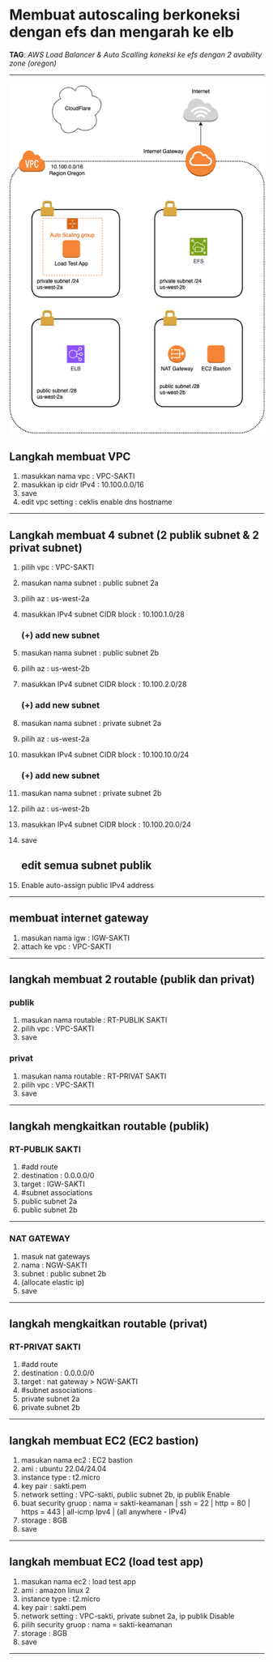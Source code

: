 # Membuat autoscaling berkoneksi dengan efs dan mengarah ke elb

**TAG**: *AWS Load Balancer & Auto Scalling koneksi ke efs dengan 2 avability zone (oregon)*

---

![ftoo Gambar](https://raw.githubusercontent.com/ibrammanggara/load-test-aws/main/ftoo.png)



## Langkah membuat VPC

1. masukkan nama vpc : VPC-SAKTI
2. masukkan ip cidr IPv4 : 10.100.0.0/16
3. save
4. edit vpc setting : ceklis enable dns hostname

---

## Langkah membuat 4 subnet (2 publik subnet & 2 privat subnet)

1. pilih vpc : VPC-SAKTI
2. masukan nama subnet : public subnet 2a
3. pilih az : us-west-2a
4. masukkan IPv4 subnet CIDR block : 10.100.1.0/28
   ### (+) add new subnet
1. masukan nama subnet : public subnet 2b
2. pilih az : us-west-2b
3. masukkan IPv4 subnet CIDR block : 10.100.2.0/28
   ### (+) add new subnet
1. masukan nama subnet : private subnet 2a
2. pilih az : us-west-2a
3. masukkan IPv4 subnet CIDR block : 10.100.10.0/24
   ### (+) add new subnet
1. masukan nama subnet : private subnet 2b
2. pilih az : us-west-2b
3. masukkan IPv4 subnet CIDR block : 10.100.20.0/24
4. save

   ## edit semua subnet publik
1. Enable auto-assign public IPv4 address
   
---

## membuat internet gateway

1. masukan nama igw : IGW-SAKTI
2. attach ke vpc : VPC-SAKTI

---

## langkah membuat 2 routable (publik dan privat)

 ### publik
1. masukan nama routable : RT-PUBLIK SAKTI
2. pilih vpc : VPC-SAKTI
3. save
 ### privat
1. masukan nama routable : RT-PRIVAT SAKTI
2. pilih vpc : VPC-SAKTI
3. save

---

## langkah mengkaitkan routable (publik)

### RT-PUBLIK SAKTI
1. #add route
2. destination : 0.0.0.0/0
3. target : IGW-SAKTI
4. #subnet associations
5. public subnet 2a
6. public subnet 2b

---

### NAT GATEWAY

1. masuk nat gateways
2. nama : NGW-SAKTI
3. subnet : public subnet 2b
4. (allocate elastic ip)
5. save

---

## langkah mengkaitkan routable (privat)

### RT-PRIVAT SAKTI
1. #add route
2. destination : 0.0.0.0/0
3. target : nat gateway > NGW-SAKTI
4. #subnet associations
5. private subnet 2a
6. private subnet 2b

---

## langkah membuat EC2 (EC2 bastion)

1. masukan nama ec2 : EC2 bastion
2. ami : ubuntu 22.04/24.04
3. instance type : t2.micro
4. key pair : sakti.pem
5. network setting : VPC-sakti, public subnet 2b, ip publik Enable
6. buat security gruop : nama = sakti-keamanan | ssh = 22 | http = 80 | https = 443 | all-icmp Ipv4 | (all anywhere - IPv4)
7. storage : 8GB
8. save

---

## langkah membuat EC2 (load test app)

1. masukan nama ec2 : load test app
2. ami : amazon linux 2
3. instance type : t2.micro
4. key pair : sakti.pem
5. network setting : VPC-sakti, private subnet 2a, ip publik Disable
6. pilih security gruop : nama = sakti-keamanan
7. storage : 8GB
8. save

---
